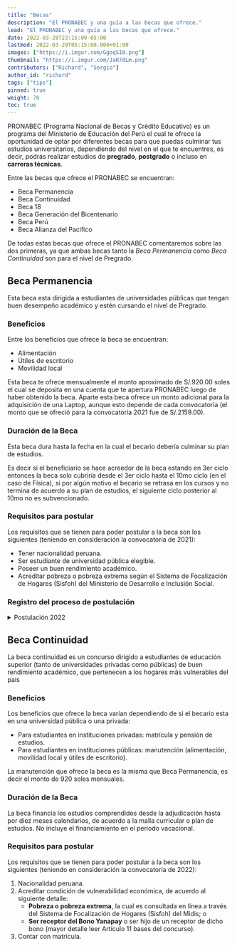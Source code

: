 ```yaml
---
title: "Becas"
description: "El PRONABEC y una guía a las becas que ofrece."
lead: "El PRONABEC y una guía a las becas que ofrece."
date: 2022-03-28T23:15:00-05:00
lastmod: 2022-03-29T05:15:00.000+01:00
images: ["https://i.imgur.com/GgoqSI0.png"]
thumbnail: "https://i.imgur.com/JaR7dLm.png"
contributors: ["Richard", "Sergio"]
author_id: "richard"
tags: ["tips"]
pinned: true
weight: 70
toc: true
---
```


PRONABEC (Programa Nacional de Becas y Crédito Educativo) es un programa del Ministerio de Educación del Perú el cual te ofrece la oportunidad de optar por diferentes becas para que puedas culminar tus estudios universitarios, dependiendo del nivel en el que te encuentres, es decir, podrás realizar estudios de **pregrado**, **postgrado** o incluso en **carreras técnicas**.

Entre las becas que ofrece el PRONABEC se encuentran:

* Beca Permanencia
* Beca Continuidad
* Beca 18
* Beca Generación del Bicentenario
* Beca Perú
* Beca Alianza del Pacifico

De todas estas becas que ofrece el PRONABEC comentaremos sobre las dos primeras, ya que ambas becas tanto la _Beca Permanencia_ como _Beca Continuidad_ son para el nivel de Pregrado.

## Beca Permanencia

Esta beca esta dirigida a estudiantes de universidades públicas que tengan buen desempeño académico y estén cursando el nivel de Pregrado.

### Beneficios

Entre los beneficios que ofrece la beca se encuentran:

* Alimentación
* Útiles de escritorio
* Movilidad local

Esta beca te ofrece mensualmente el monto aproximado de S/.920.00 soles el cual se deposita en una cuenta que te apertura PRONABEC luego de haber obtenido la beca. Aparte esta beca ofrece un monto adicional para la adquisición de una Laptop, aunque esto depende de cada convocatoria (el monto que se ofreció para la convocatoria 2021 fue de S/.2159.00).

### Duración de la Beca

Esta beca dura hasta la fecha en la cual el becario debería culminar su plan de estudios.

Es decir si el beneficiario se hace acreedor de la beca estando en 3er ciclo entonces la beca solo cubriría desde el 3er ciclo hasta el 10mo ciclo (en el caso de Física), si por algún motivo el becario se retrasa en los cursos y no termina de acuerdo a su plan de estudios, el siguiente ciclo posterior al 10mo no es subvencionado.

### Requisitos para postular

Los requisitos que se tienen para poder postular a la beca son los siguientes (teniendo en consideración la convocatoria de 2021):

* Tener nacionalidad peruana.
* Ser estudiante de universidad pública elegible.
* Poseer un buen rendimiento académico.
* Acreditar pobreza o pobreza extrema según el Sistema de Focalización de Hogares (Sisfoh) del Ministerio de Desarrollo e Inclusión Social.

### Registro del proceso de postulación

<details><summary>Postulación 2022</summary>

1. El [6 de junio](https://www.facebook.com/photo/?fbid=388337150000090&set=a.250435240456949) del año 2022 PRONABEC lanzó la Beca Permanencia:

    ![Image](Lanzamiento_Permanencia_2022.jpg "Fuente: Página Oficial de Facebook del PRONABEC")

</details>

## Beca Continuidad

La beca continuidad es un concurso dirigido a estudiantes de educación superior (tanto de universidades privadas como públicas) de buen rendimiento académico, que pertenecen a los hogares más vulnerables del país

### Beneficios

Los beneficios que ofrece la beca varían dependiendo de si el becario esta en una universidad pública o una privada:

* Para estudiantes en instituciones privadas: matrícula y pensión de estudios.
* Para estudiantes en instituciones públicas: manutención (alimentación, movilidad local y útiles de escritorio).

La manutención que ofrece la beca es la misma que Beca Permanencia, es decir el monto de 920 soles mensuales.

### Duración de la Beca

La beca financia los estudios comprendidos desde la adjudicación hasta por diez meses calendarios, de acuerdo a la malla curricular o plan de estudios. No incluye el financiamiento en el periodo vacacional.

### Requisitos para postular

Los requisitos que se tienen para poder postular a la beca son los siguientes (teniendo en consideración la convocatoria de 2022):

1. Nacionalidad peruana.
2. Acreditar condición de vulnerabilidad económica, de acuerdo al siguiente detalle:
   * **Pobreza o pobreza extrema**, la cual es consultada en línea a través del Sistema de Focalización de Hogares (Sisfoh) del Midis; o
   * **Ser receptor del Bono Yanapay** o ser hijo de un receptor de dicho bono (mayor detalle leer Artículo 11 bases del concurso).
3. Contar con matricula.
